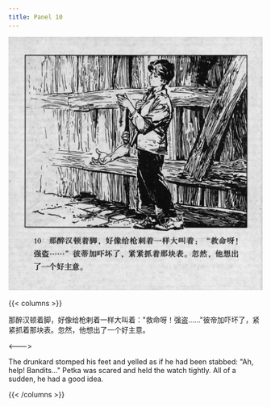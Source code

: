 ```yaml
---
title: Panel 10
---
```


![biao page](./../../images/biao/seifert0726_biao_0014_010.jpg)

{{< columns >}}

那醉汉顿着脚，好像给枪剌着一样大叫着："救命呀！强盗......"彼帝加吓坏了，紧紧抓着那块表。忽然，他想出了一个好主意。

<--->

The drunkard stomped his feet and yelled as if he had been stabbed: "Ah, help! Bandits..." Petka was scared and held the watch tightly. All of a sudden, he had a good idea.

{{< /columns >}}